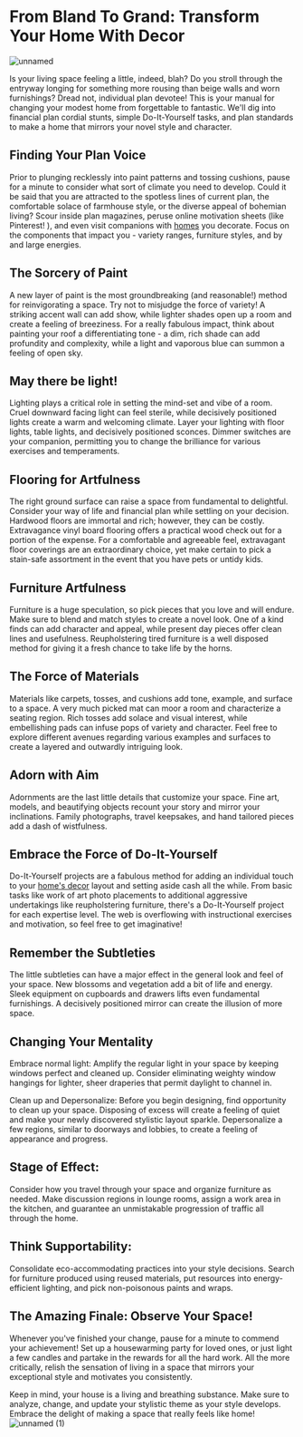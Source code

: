 # From Bland To Grand: Transform Your Home With Decor
![unnamed](https://github.com/sophia7978/From-bland-to-Grand-transform-your-home-with-decor/assets/157782265/64e3941a-3fb5-483c-a6d0-23499b10f446)

Is your living space feeling a little, indeed, blah? Do you stroll through the entryway longing for something more rousing than beige walls and worn furnishings? Dread not, individual plan devotee! This is your manual for changing your modest home from forgettable to fantastic. We'll dig into financial plan cordial stunts, simple Do-It-Yourself tasks, and plan standards to make a home that mirrors your novel style and character.

## Finding Your Plan Voice

Prior to plunging recklessly into paint patterns and tossing cushions, pause for a minute to consider what sort of climate you need to develop. Could it be said that you are attracted to the spotless lines of current plan, the comfortable solace of farmhouse style, or the diverse appeal of bohemian living? Scour inside plan magazines, peruse online motivation sheets (like Pinterest! ), and even visit companions with [homes](https://www.malimora.com/category/homeliving/) you decorate. Focus on the components that impact you - variety ranges, furniture styles, and by and large energies.

## The Sorcery of Paint

A new layer of paint is the most groundbreaking (and reasonable!) method for reinvigorating a space. Try not to misjudge the force of variety! A striking accent wall can add show, while lighter shades open up a room and create a feeling of breeziness. For a really fabulous impact, think about painting your roof a differentiating tone - a dim, rich shade can add profundity and complexity, while a light and vaporous blue can summon a feeling of open sky.

## May there be light!

Lighting plays a critical role in setting the mind-set and vibe of a room. Cruel downward facing light can feel sterile, while decisively positioned lights create a warm and welcoming climate. Layer your lighting with floor lights, table lights, and decisively positioned sconces. Dimmer switches are your companion, permitting you to change the brilliance for various exercises and temperaments.

## Flooring for Artfulness

The right ground surface can raise a space from fundamental to delightful. Consider your way of life and financial plan while settling on your decision. Hardwood floors are immortal and rich; however, they can be costly. Extravagance vinyl board flooring offers a practical wood check out for a portion of the expense. For a comfortable and agreeable feel, extravagant floor coverings are an extraordinary choice, yet make certain to pick a stain-safe assortment in the event that you have pets or untidy kids.

## Furniture Artfulness

Furniture is a huge speculation, so pick pieces that you love and will endure. Make sure to blend and match styles to create a novel look. One of a kind finds can add character and appeal, while present day pieces offer clean lines and usefulness. Reupholstering tired furniture is a well disposed method for giving it a fresh chance to take life by the horns.

## The Force of Materials

Materials like carpets, tosses, and cushions add tone, example, and surface to a space. A very much picked mat can moor a room and characterize a seating region. Rich tosses add solace and visual interest, while embellishing pads can infuse pops of variety and character. Feel free to explore different avenues regarding various examples and surfaces to create a layered and outwardly intriguing look.

## Adorn with Aim

Adornments are the last little details that customize your space. Fine art, models, and beautifying objects recount your story and mirror your inclinations. Family photographs, travel keepsakes, and hand tailored pieces add a dash of wistfulness.

## Embrace the Force of Do-It-Yourself

Do-It-Yourself projects are a fabulous method for adding an individual touch to your [home's decor](https://www.malimora.com/category/homeliving/) layout and setting aside cash all the while. From basic tasks like work of art photo placements to additional aggressive undertakings like reupholstering furniture, there's a Do-It-Yourself project for each expertise level. The web is overflowing with instructional exercises and motivation, so feel free to get imaginative!

## Remember the Subtleties

The little subtleties can have a major effect in the general look and feel of your space. New blossoms and vegetation add a bit of life and energy. Sleek equipment on cupboards and drawers lifts even fundamental furnishings. A decisively positioned mirror can create the illusion of more space.

## Changing Your Mentality

Embrace normal light: Amplify the regular light in your space by keeping windows perfect and cleaned up. Consider eliminating weighty window hangings for lighter, sheer draperies that permit daylight to channel in.

Clean up and Depersonalize: Before you begin designing, find opportunity to clean up your space. Disposing of excess will create a feeling of quiet and make your newly discovered stylistic layout sparkle. Depersonalize a few regions, similar to doorways and lobbies, to create a feeling of appearance and progress.

## Stage of Effect:

Consider how you travel through your space and organize furniture as needed. Make discussion regions in lounge rooms, assign a work area in the kitchen, and guarantee an unmistakable progression of traffic all through the home.

## Think Supportability:

Consolidate eco-accommodating practices into your style decisions. Search for furniture produced using reused materials, put resources into energy-efficient lighting, and pick non-poisonous paints and wraps.

## The Amazing Finale: Observe Your Space!

Whenever you've finished your change, pause for a minute to commend your achievement! Set up a housewarming party for loved ones, or just light a few candles and partake in the rewards for all the hard work. All the more critically, relish the sensation of living in a space that mirrors your exceptional style and motivates you consistently.

Keep in mind, your house is a living and breathing substance. Make sure to analyze, change, and update your stylistic theme as your style develops. Embrace the delight of making a space that really feels like home!
![unnamed (1)](https://github.com/sophia7978/From-bland-to-Grand-transform-your-home-with-decor/assets/157782265/7f09a9b1-a073-47ac-90a0-c95c6e9f8f03)

